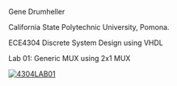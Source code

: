 Gene Drumheller

California State Polytechnic University, Pomona.

ECE4304 Discrete System Design using VHDL

Lab 01: Generic MUX using 2x1 MUX


[![4304LAB01](https://img.youtube.com/vi/7iNGkENrWnM/0.jpg)](https://www.youtube.com/watch?v=7iNGkENrWnM)



